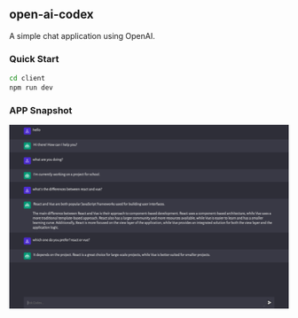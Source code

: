 ## open-ai-codex
A simple chat application using OpenAI.

### Quick Start
```bash
cd client
npm run dev
```

### APP Snapshot
![](./snapshot.jpg)
